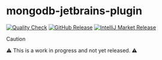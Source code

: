 # mongodb-jetbrains-plugin

[![Quality Check](https://github.com/mongodb-js/intellij/actions/workflows/quality-check.yaml/badge.svg)](https://github.com/mongodb-js/intellij/actions/workflows/quality-check.yaml)
[![GitHub Release](https://img.shields.io/github/v/release/mongodb-js/intellij?sort=semver&display_name=release&logo=github)](https://github.com/mongodb-js/intellij/releases)
[![IntelliJ Market Release](https://img.shields.io/github/v/release/mongodb-js/intellij?sort=semver&display_name=release&logo=jetbrains)](https://plugins.jetbrains.com/plugin/24377-mongodb)


> [!CAUTION]
> :warning: This is a work in progress and not yet released. :warning: